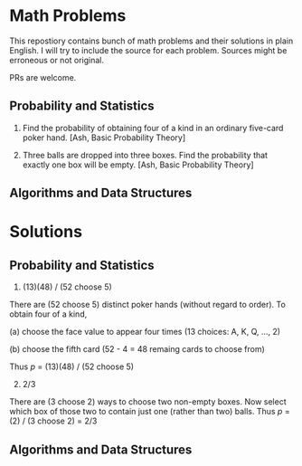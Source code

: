 # Math Problems
This repostiory contains bunch of math problems and their solutions in plain English. I will try to include the source for each problem. Sources might be erroneous or not original.

PRs are welcome.

## Probability and Statistics

1. Find the probability of obtaining four of a kind in an ordinary five-card poker hand. [Ash, Basic Probability Theory]

2. Three balls are dropped into three boxes. Find the probability that exactly one box will be empty. [Ash, Basic Probability Theory]

## Algorithms and Data Structures


# Solutions

## Probability and Statistics

1. (13)(48) / (52 choose 5)

There are (52 choose 5) distinct poker hands (without regard to order). To obtain four of a kind,

(a) choose the face value to appear four times (13 choices: A, K, Q, ..., 2)

(b) choose the fifth card (52 - 4 = 48 remaing cards to choose from)

Thus *p* = (13)(48) / (52 choose 5)

2. 2/3

There are (3 choose 2) ways to choose two non-empty boxes. Now select which box of those two to contain just one (rather than two) balls. Thus *p* = (2) / (3 choose 2) = 2/3

## Algorithms and Data Structures
